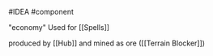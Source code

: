 #IDEA 
#component 

"economy"
Used for [[Spells]]

produced by [[Hub]] and mined as ore ([[Terrain Blocker]])